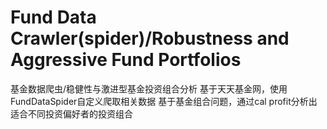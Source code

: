# Fund Data Crawler(spider)/Robustness and Aggressive Fund Portfolios
 基金数据爬虫/稳健性与激进型基金投资组合分析
基于天天基金网，使用FundDataSpider自定义爬取相关数据
基于基金组合问题，通过cal  profit分析出适合不同投资偏好者的投资组合
